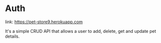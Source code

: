 # Auth

link: https://pet-store9.herokuapp.com

It's a simple CRUD API that allows a user to add, delete, get and update pet details. 
